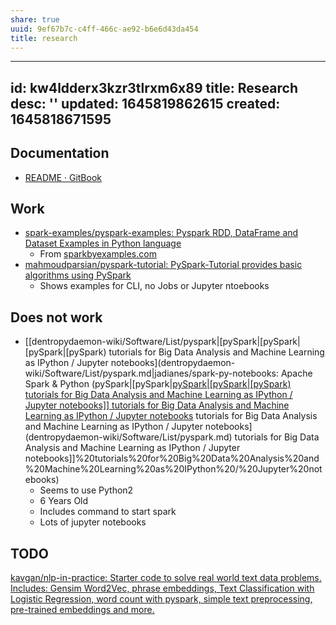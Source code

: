 ```yaml
---
share: true
uuid: 9ef67b7c-c4ff-466c-ae92-b6e6d43da454
title: research
---
```

---
id: kw4ldderx3kzr3tlrxm6x89
title: Research
desc: ''
updated: 1645819862615
created: 1645818671595
---
## Documentation

* [README · GitBook](https://ericxiao251.github.io/spark-syntax/)

## Work

* [spark-examples/pyspark-examples: Pyspark RDD, DataFrame and Dataset Examples in Python language](https://github.com/spark-examples/pyspark-examples)
  * From [sparkbyexamples.com](https://sparkbyexamples.com/)
* [mahmoudparsian/pyspark-tutorial: PySpark-Tutorial provides basic algorithms using PySpark](https://github.com/mahmoudparsian/pyspark-tutorial)
  * Shows examples for CLI, no Jobs or Jupyter ntoebooks
## Does not work
* [[dentropydaemon-wiki/Software/List/pyspark|[pySpark|[pySpark|[pySpark|[pySpark) tutorials for Big Data Analysis and Machine Learning as IPython / Jupyter notebooks](dentropydaemon-wiki/Software/List/pyspark.md|jadianes/spark-py-notebooks: Apache Spark & Python (pySpark|[pySpark|[pySpark|[pySpark|[pySpark) tutorials for Big Data Analysis and Machine Learning as IPython / Jupyter notebooks]] tutorials for Big Data Analysis and Machine Learning as IPython / Jupyter notebooks](../pyspark.md) tutorials for Big Data Analysis and Machine Learning as IPython / Jupyter notebooks](dentropydaemon-wiki/Software/List/pyspark.md) tutorials for Big Data Analysis and Machine Learning as IPython / Jupyter notebooks]]%20tutorials%20for%20Big%20Data%20Analysis%20and%20Machine%20Learning%20as%20IPython%20/%20Jupyter%20notebooks)
  * Seems to use Python2
  * 6 Years Old
  * Includes command to start spark
  * Lots of jupyter notebooks

## TODO

[kavgan/nlp-in-practice: Starter code to solve real world text data problems. Includes: Gensim Word2Vec, phrase embeddings, Text Classification with Logistic Regression, word count with pyspark, simple text preprocessing, pre-trained embeddings and more.](https://github.com/kavgan/nlp-in-practice)